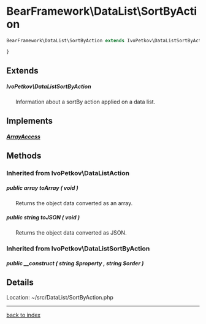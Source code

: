 # BearFramework\DataList\SortByAction

```php
BearFramework\DataList\SortByAction extends IvoPetkov\DataListSortByAction implements ArrayAccess {

}
```

## Extends

##### IvoPetkov\DataListSortByAction

&nbsp;&nbsp;&nbsp;&nbsp;&nbsp;&nbsp;Information about a sortBy action applied on a data list.

## Implements

##### [ArrayAccess](http://php.net/manual/en/class.arrayaccess.php)

## Methods

### Inherited from IvoPetkov\DataListAction

##### public array toArray ( void )

&nbsp;&nbsp;&nbsp;&nbsp;&nbsp;&nbsp;Returns the object data converted as an array.

##### public string toJSON ( void )

&nbsp;&nbsp;&nbsp;&nbsp;&nbsp;&nbsp;Returns the object data converted as JSON.

### Inherited from IvoPetkov\DataListSortByAction

##### public __construct ( string $property , string $order )

## Details

Location: ~/src/DataList/SortByAction.php

---

[back to index](index.md)


